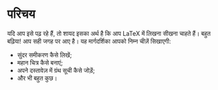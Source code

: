 # परिचय

यदि आप इसे पढ़ रहे हैं, तो शायद इसका अर्थ है कि आप LaTeX में लिखना सीखना चाहते हैं। बहुत बढ़िया! आप सही जगह पर आए है। यह मार्गदर्शिका आपको निम्न चीज़ें सिखाएगी:

- सुंदर समीकरण कैसे लिखें;
- महान चित्र कैसे बनाएं;
- अपने दस्तावेज़ में ग्रंथ सूची कैसे जोड़ें;
- और भी बहुत कुछ।
